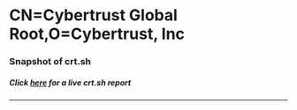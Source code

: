 # CN=Cybertrust Global Root,O=Cybertrust\, Inc
### Snapshot of crt.sh
##### Click [here](https://crt.sh/?q=Serial_0400000000011025564C93) for a live crt.sh report

---
